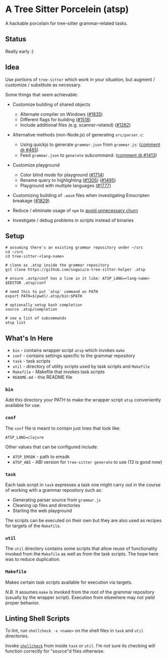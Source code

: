 # A Tree Sitter Porcelein (atsp)

A hackable porcelain for tree-sitter grammar-related tasks.

## Status

Really early :)

## Idea

Use portions of `tree-sitter` which work in your situation, but
augment / customize / substitute as necessary.

Some things that seem achievable:

* Customize building of shared objects
  * Alternate compiler on Windows
    ([#1835](https://github.com/tree-sitter/tree-sitter/pull/1835))
  * Different flags for building
    ([#1518](https://github.com/tree-sitter/tree-sitter/issues/1518))
  * Include additional files (e.g. scanner-related)
    ([#1262](https://github.com/tree-sitter/tree-sitter/issues/1262))

* Alternative methods (non-Node.js) of generating `src/parser.c`:
  * Using quickjs to generate `grammar.json` from `grammar.js`:
  ([comment @ #465](https://github.com/tree-sitter/tree-sitter/issues/465#issuecomment-1371911897))
  * Feed `grammar.json` to `generate` subcommand:
  ([comment @ #1413](https://github.com/tree-sitter/tree-sitter/discussions/1413#discussioncomment-1414650))

* Customize playground
  * Color blind mode for playground
  ([#1714](https://github.com/tree-sitter/tree-sitter/issues/1714))
  * Rename query to highlighting
  ([#1305](https://github.com/tree-sitter/tree-sitter/issues/1305))
  ([#1495](https://github.com/tree-sitter/tree-sitter/pull/1495))
  * Playground with multiple languages
  ([#1777](https://github.com/tree-sitter/tree-sitter/discussions/1777))

* Customizing building of `.wasm` files when investigating Emscripten
  breakage
  ([#1829](https://github.com/tree-sitter/tree-sitter/issues/1829))

* Reduce / eliminate usage of `npm` to [avoid unnecessary
  churn](https://github.com/sogaiu/tree-sitter-clojure/pull/26#issuecomment-1186136996)

* Investigate / debug problems in scripts instead of binaries

## Setup

```
# assuming there's an existing grammar repository under ~/src
cd ~/src
cd tree-sitter-<lang-name>

# clone as .atsp inside the grammar repository
git clone https://github.com/sogaiu/a-tree-sitter-helper .atsp

# ensure .astp/conf has a line in it like: ATSP_LANG=<lang-name>
$EDITOR .atsp/conf

# need this to put `atsp` command on PATH
export PATH=$(pwd)/.atsp/bin:$PATH

# optionally setup bash completion
source .atsp/completion

# see a list of subcommands
atsp list
```

## What's In Here

* `bin` - contains wrapper script `atsp` which invokes `make`
* `conf` - contains settings specific to the grammar repository
* `task` - task scripts
* `util` - directory of utility scripts used by task scripts and `Makefile`
* `Makefile` - Makefile that invokes task scripts
* `README.md` - this README file

### `bin`

Add this directory your PATH to make the wrapper script `atsp`
conveniently available for use.

### `conf`

The `conf` file is meant to contain just lines that look like:

```
ATSP_LANG=clojure
```

Other values that can be configured include:

* `ATSP_EMSDK` - path to emsdk
* `ATSP_ABI` - ABI version for `tree-sitter generate` to use (13 is good now)

### `task`

Each task script in `task` expresses a task one might carry out in the
course of working with a grammar repository such as:

* Generating parser source from `grammar.js`
* Cleaning up files and directories
* Starting the web playground

The scripts can be executed on their own but they are also used as
recipes for targets of the `Makefile`.

### `util`

The `util` directory contains some scripts that allow reuse of
functionality invoked from the `Makefile` as well as from the task
scripts.  The hope here was to reduce duplication.

### `Makefile`

Makes certain task scripts available for execution via targets.

_N.B._ It assumes `make` is invoked from the root of the grammar
repository (usually by the wrapper script).  Execution from
elsewhere may not yield proper behavior.

## Linting Shell Scripts

To lint, run `shellcheck -x <name>` on the shell files in `task`
and `util` directories.

Invoke [`shellcheck`](https://github.com/koalaman/shellcheck) from
inside `task` or `util`.  I'm not sure its checking will function
correctly for "source"d files otherwise.

